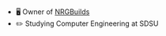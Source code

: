 - 🖥️ Owner of [NRGBuilds]([https://link.com](https://www.jawa.gg/sp/35131/nrgbuilds))
- ✏️ Studying Computer Engineering at SDSU
